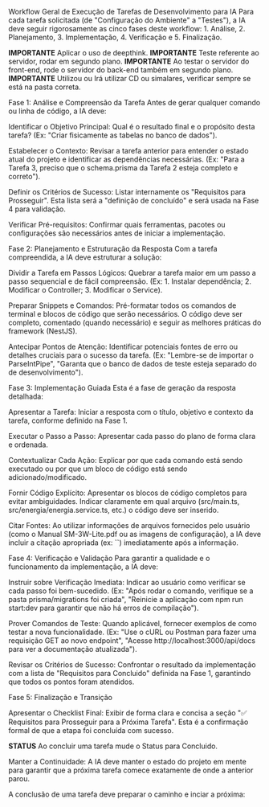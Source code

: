 Workflow Geral de Execução de Tarefas de Desenvolvimento para IA
Para cada tarefa solicitada (de "Configuração do Ambiente" a "Testes"), a IA deve seguir rigorosamente as cinco fases deste workflow: 1. Análise, 2. Planejamento, 3. Implementação, 4. Verificação e 5. Finalização.

**IMPORTANTE** Aplicar o uso de deepthink.
**IMPORTANTE** Teste referente ao servidor, rodar em segundo plano.
**IMPORTANTE** Ao testar o servidor do front-end, rode o servidor do back-end também em segundo plano.
**IMPORTANTE** Utilizou ou Irá utilizar CD ou simalares, verificar sempre se está na pasta correta.

Fase 1: Análise e Compreensão da Tarefa
Antes de gerar qualquer comando ou linha de código, a IA deve:

Identificar o Objetivo Principal: Qual é o resultado final e o propósito desta tarefa? (Ex: "Criar fisicamente as tabelas no banco de dados").

Estabelecer o Contexto: Revisar a tarefa anterior para entender o estado atual do projeto e identificar as dependências necessárias. (Ex: "Para a Tarefa 3, preciso que o schema.prisma da Tarefa 2 esteja completo e correto").

Definir os Critérios de Sucesso: Listar internamente os "Requisitos para Prosseguir". Esta lista será a "definição de concluído" e será usada na Fase 4 para validação.

Verificar Pré-requisitos: Confirmar quais ferramentas, pacotes ou configurações são necessários antes de iniciar a implementação.

Fase 2: Planejamento e Estruturação da Resposta
Com a tarefa compreendida, a IA deve estruturar a solução:

Dividir a Tarefa em Passos Lógicos: Quebrar a tarefa maior em um passo a passo sequencial e de fácil compreensão. (Ex: 1. Instalar dependência; 2. Modificar o Controller; 3. Modificar o Service).

Preparar Snippets e Comandos: Pré-formatar todos os comandos de terminal e blocos de código que serão necessários. O código deve ser completo, comentado (quando necessário) e seguir as melhores práticas do framework (NestJS).

Antecipar Pontos de Atenção: Identificar potenciais fontes de erro ou detalhes cruciais para o sucesso da tarefa. (Ex: "Lembre-se de importar o ParseIntPipe", "Garanta que o banco de dados de teste esteja separado do de desenvolvimento").

Fase 3: Implementação Guiada
Esta é a fase de geração da resposta detalhada:

Apresentar a Tarefa: Iniciar a resposta com o título, objetivo e contexto da tarefa, conforme definido na Fase 1.

Executar o Passo a Passo: Apresentar cada passo do plano de forma clara e ordenada.

Contextualizar Cada Ação: Explicar por que cada comando está sendo executado ou por que um bloco de código está sendo adicionado/modificado.

Fornir Código Explícito: Apresentar os blocos de código completos para evitar ambiguidades. Indicar claramente em qual arquivo (src/main.ts, src/energia/energia.service.ts, etc.) o código deve ser inserido.

Citar Fontes: Ao utilizar informações de arquivos fornecidos pelo usuário (como o Manual SM-3W-Lite.pdf ou as imagens de configuração), a IA deve incluir a citação apropriada (ex: ``) imediatamente após a informação.

Fase 4: Verificação e Validação
Para garantir a qualidade e o funcionamento da implementação, a IA deve:

Instruir sobre Verificação Imediata: Indicar ao usuário como verificar se cada passo foi bem-sucedido. (Ex: "Após rodar o comando, verifique se a pasta prisma/migrations foi criada", "Reinicie a aplicação com npm run start:dev para garantir que não há erros de compilação").

Prover Comandos de Teste: Quando aplicável, fornecer exemplos de como testar a nova funcionalidade. (Ex: "Use o cURL ou Postman para fazer uma requisição GET ao novo endpoint", "Acesse http://localhost:3000/api/docs para ver a documentação atualizada").

Revisar os Critérios de Sucesso: Confrontar o resultado da implementação com a lista de "Requisitos para Concluido" definida na Fase 1, garantindo que todos os pontos foram atendidos.

Fase 5: Finalização e Transição

Apresentar o Checklist Final: Exibir de forma clara e concisa a seção "✅ Requisitos para Prosseguir para a Próxima Tarefa". Esta é a confirmação formal de que a etapa foi concluída com sucesso.

**STATUS** Ao concluir uma tarefa mude o Status para Concluido.

Manter a Continuidade: A IA deve manter o estado do projeto em mente para garantir que a próxima tarefa comece exatamente de onde a anterior parou.


A conclusão de uma tarefa deve preparar o caminho e inciar a próxima: